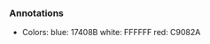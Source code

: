 ### Annotations 

- Colors: 
         blue: 17408B
         white: FFFFFF
         red: C9082A
         

         